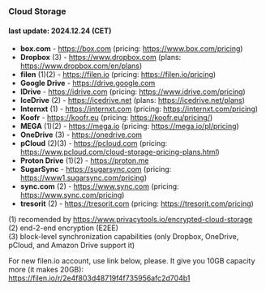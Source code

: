### Cloud Storage
#### last update: 2024.12.24 (CET)
- **box.com** - https://box.com (pricing: https://www.box.com/pricing)
- **Dropbox** (3) - https://www.dropbox.com (plans: https://www.dropbox.com/en/plans)
- **filen** (1)(2) - https://filen.io (pricing: https://filen.io/pricing)
- **Google Drive** - https://drive.google.com
- **IDrive** - https://idrive.com (pricing: https://www.idrive.com/pricing)
- **IceDrive** (2) - https://icedrive.net (plans: https://icedrive.net/plans)
- **Internxt** (1) - https://internxt.com (pricing: https://internxt.com/pricing)
- **Koofr** - https://koofr.eu (pricing: https://koofr.eu/pricing/)
- **MEGA** (1)(2) - https://mega.io (pricing: https://mega.io/pl/pricing)
- **OneDrive** (3) - https://onedrive.com
- **pCloud** (2)(3) - https://pcloud.com (pricing: https://www.pcloud.com/cloud-storage-pricing-plans.html)
- **Proton Drive** (1)(2) - https://proton.me
- **SugarSync** - https://sugarsync.com (pricing: https://www1.sugarsync.com/pricing)
- **sync.com** (2) - https://www.sync.com (pricing: https://www.sync.com/pricing)
- **tresorit** (2) - https://tresorit.com (pricing: https://tresorit.com/pricing)

(1) recomended by https://www.privacytools.io/encrypted-cloud-storage  
(2) end-2-end encryption (E2EE)  
(3) block-level synchronization capabilities (only Dropbox, OneDrive, pCloud, and Amazon Drive support it)

For new filen.io account, use link below, please. It give you 10GB capacity more (it makes 20GB):  
https://filen.io/r/2e4f803d48719f4f735956afc2d704b1
